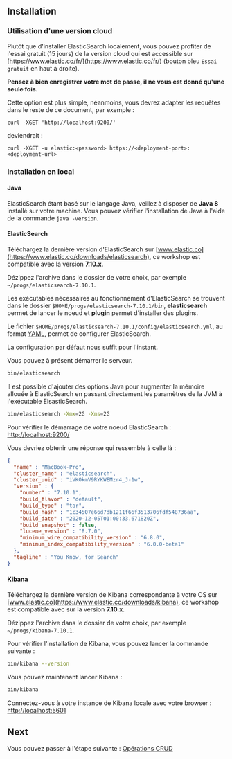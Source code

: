 ## Installation

### Utilisation d'une version cloud

Plutôt que d'installer ElasticSearch localement, vous pouvez profiter de l'essai gratuit (15 jours) de la version cloud qui est accessible sur [https://www.elastic.co/fr/](https://www.elastic.co/fr/) (bouton bleu `Essai gratuit` en haut à droite). 

**Pensez à bien enregistrer votre mot de passe, il ne vous est donné qu'une seule fois.**

Cette option est plus simple, néanmoins, vous devrez adapter les requêtes dans le reste de ce document, par exemple : 

```
curl -XGET 'http://localhost:9200/'
```
deviendrait :

```
curl -XGET -u elastic:<password> https://<deployment-port>:<deployment-url>
```

### Installation en local
#### Java

ElasticSearch étant basé sur le langage Java, veillez à disposer de **Java 8** installé sur votre machine. Vous pouvez vérifier l'installation de Java à l'aide de la commande `java -version`.

#### ElasticSearch

Téléchargez la dernière version d'ElasticSearch sur [www.elastic.co](https://www.elastic.co/downloads/elasticsearch), ce workshop est compatible avec la version **7.10.x**.

Dézippez l'archive dans le dossier de votre choix, par exemple `~/progs/elasticsearch-7.10.1`.

Les exécutables nécessaires au fonctionnement d'ElasticSearch se trouvent dans le dossier `$HOME/progs/elasticsearch-7.10.1/bin`, **elasticsearch** permet de lancer le noeud et **plugin** permet d'installer des plugins.

Le fichier `$HOME/progs/elasticsearch-7.10.1/config/elasticsearch.yml`, au format [YAML](http://fr.wikipedia.org/wiki/YAML), permet de configurer ElasticSearch.

La configuration par défaut nous suffit pour l'instant.

Vous pouvez à présent démarrer le serveur.

```bash
bin/elasticsearch
```

Il est possible d'ajouter des options Java pour augmenter la mémoire allouée à ElasticSearch en passant directement les paramètres de la JVM à l'exécutable ElsasticSearch.

```bash
bin/elasticsearch -Xmx=2G -Xms=2G
```

Pour vérifier le démarrage de votre noeud ElasticSearch : [http://localhost:9200/](http://localhost:9200/)

Vous devriez obtenir une réponse qui ressemble à celle là :
```json
{
  "name" : "MacBook-Pro",
  "cluster_name" : "elasticsearch",
  "cluster_uuid" : "iVKOkmV9RYKWEMzr4_J-1w",
  "version" : {
    "number" : "7.10.1",
    "build_flavor" : "default",
    "build_type" : "tar",
    "build_hash" : "1c34507e66d7db1211f66f3513706fdf548736aa",
    "build_date" : "2020-12-05T01:00:33.671820Z",
    "build_snapshot" : false,
    "lucene_version" : "8.7.0",
    "minimum_wire_compatibility_version" : "6.8.0",
    "minimum_index_compatibility_version" : "6.0.0-beta1"
  },
  "tagline" : "You Know, for Search"
}
```

#### Kibana

Téléchargez la dernière version de Kibana correspondante à votre OS sur [www.elastic.co](https://www.elastic.co/downloads/kibana), ce workshop est compatible avec sur la version **7.10.x**.

Dézippez l'archive dans le dossier de votre choix, par exemple `~/progs/kibana-7.10.1`.

Pour vérifier l'installation de Kibana, vous pouvez lancer la commande suivante :

```bash
bin/kibana --version
```

Vous pouvez maintenant lancer Kibana :

```bash
bin/kibana
```

Connectez-vous à votre instance de Kibana locale avec votre browser : [http://localhost:5601](http://localhost:5601)

## Next

Vous pouvez passer à l'étape suivante : [Opérations CRUD](./step-1.md)
